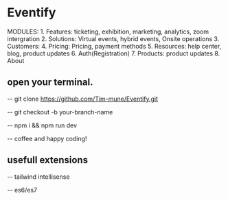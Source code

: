 # Eventify

MODULES: 1. Features: ticketing, exhibition, marketing, analytics, zoom intergration 2. Solutions: Virtual events, hybrid events, Onsite operations 3. Customers: 4. Pricing: Pricing, payment methods 5. Resources: help center, blog, product updates 6. Auth(Registration) 7. Products: product updates 8. About

<!-- spinning up the project  -->

## open your terminal.

-- git clone https://github.com/Tim-mune/Eventify.git

-- git checkout -b your-branch-name

-- npm i && npm run dev

-- coffee and happy coding!

## usefull extensions

-- tailwind intellisense

-- es6/es7
